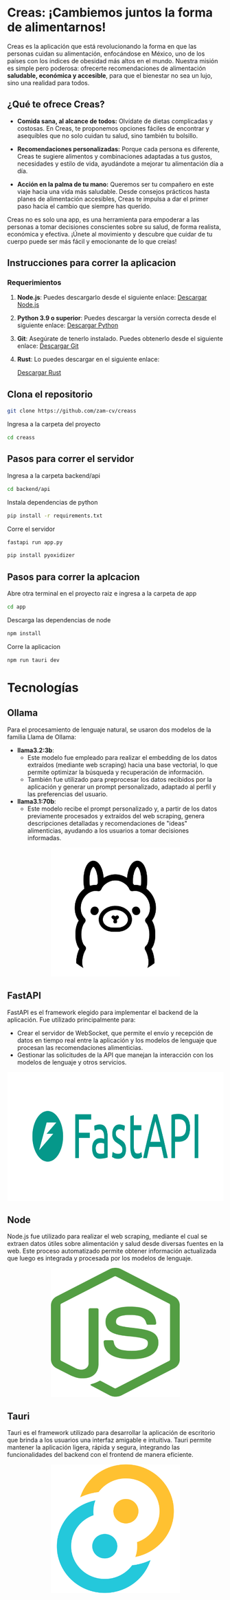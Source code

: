 # Creas: ¡Cambiemos juntos la forma de alimentarnos!

Creas es la aplicación que está revolucionando la forma en que las personas cuidan su alimentación, enfocándose en México, uno de los países con los índices de obesidad más altos en el mundo. Nuestra misión es simple pero poderosa: ofrecerte recomendaciones de alimentación **saludable, económica y accesible**, para que el bienestar no sea un lujo, sino una realidad para todos.

## ¿Qué te ofrece Creas?

- **Comida sana, al alcance de todos:** Olvídate de dietas complicadas y costosas. En Creas, te proponemos opciones fáciles de encontrar y asequibles que no solo cuidan tu salud, sino también tu bolsillo.

- **Recomendaciones personalizadas:** Porque cada persona es diferente, Creas te sugiere alimentos y combinaciones adaptadas a tus gustos, necesidades y estilo de vida, ayudándote a mejorar tu alimentación día a día.

- **Acción en la palma de tu mano:**     Queremos ser tu compañero en este viaje hacia una vida más saludable. Desde consejos prácticos hasta planes de alimentación accesibles, Creas te impulsa a dar el primer paso hacia el cambio que siempre has querido.

Creas no es solo una app, es una herramienta para empoderar a las personas a tomar decisiones conscientes sobre su salud, de forma realista, económica y efectiva. ¡Únete al movimiento y descubre que cuidar de tu cuerpo puede ser más fácil y emocionante de lo que creías!


## Instrucciones para correr la aplicacion

### Requerimientos

1. **Node.js**: Puedes descargarlo desde el siguiente enlace:
   [Descargar Node.js](https://nodejs.org/en/download/package-manager)

2. **Python 3.9 o superior**: Puedes descargar la versión correcta desde el siguiente enlace:
   [Descargar Python](https://www.python.org/downloads/)

3. **Git**: Asegúrate de tenerlo instalado. Puedes obtenerlo desde el siguiente enlace:
   [Descargar Git](https://git-scm.com/downloads)

4. **Rust**: Lo puedes descargar en el siguiente enlace:

    [Descargar Rust](https://www.rust-lang.org/tools/install)


## Clona el repositorio 

```bash
git clone https://github.com/zam-cv/creass
```

Ingresa a la carpeta del proyecto


```bash
cd creass
```

## Pasos para correr el servidor

Ingresa a la carpeta backend/api

```bash
cd backend/api
```

Instala dependencias de python


```bash
pip install -r requirements.txt
```

Corre el servidor


```bash
fastapi run app.py
```

```bash
pip install pyoxidizer
```

## Pasos para correr la aplcacion

Abre otra terminal en el proyecto raiz e ingresa a la carpeta de app


```bash
cd app
```

Descarga las dependencias de node

```bash
npm install
```

Corre la aplicacion

```bash
npm run tauri dev
```

# Tecnologías
## Ollama
Para el procesamiento de lenguaje natural, se usaron dos modelos de la familia Llama de Ollama:  

* **llama3.2:3b**:  
   * Este modelo fue empleado para realizar el embedding de los datos extraídos (mediante web scraping) hacia una base vectorial, lo que permite optimizar la búsqueda y recuperación de información.  
   * También fue utilizado para preprocesar los datos recibidos por la aplicación y generar un prompt personalizado, adaptado al perfil y las preferencias del usuario.  
* **llama3.1:70b**:  
   * Este modelo recibe el prompt personalizado y, a partir de los datos previamente procesados y extraídos del web scraping, genera descripciones detalladas y recomendaciones de "ideas" alimenticias, ayudando a los usuarios a tomar decisiones informadas.  

<div style="text-align: center;">
   <img src="assets/42f6b28d-9117-48cd-ac0d-44baaf5c178e.png" alt="Ollama" width="300" height="300">
</div>

## FastAPI
FastAPI es el framework elegido para implementar el backend de la aplicación. Fue utilizado principalmente para:

* Crear el servidor de WebSocket, que permite el envío y recepción de datos en tiempo real entre la aplicación y los modelos de lenguaje que procesan las recomendaciones alimenticias.  
* Gestionar las solicitudes de la API que manejan la interacción con los modelos de lenguaje y otros servicios.  

<div style="text-align: center;">
   <img src="assets/logo-teal.png" alt="FastAPI" width="800" height="300">
</div>

## Node
Node.js fue utilizado para realizar el web scraping, mediante el cual se extraen datos útiles sobre alimentación y salud desde diversas fuentes en la web. Este proceso automatizado permite obtener información actualizada que luego es integrada y procesada por los modelos de lenguaje.  

<div style="text-align: center;">
   <img src="assets/node-js-icon-454x512-nztofx17.png" alt="NodeJS" width="300" height="300">
</div>

## Tauri
Tauri es el framework utilizado para desarrollar la aplicación de escritorio que brinda a los usuarios una interfaz amigable e intuitiva. Tauri permite mantener la aplicación ligera, rápida y segura, integrando las funcionalidades del backend con el frontend de manera eficiente.

<div style="text-align: center;">
   <img src="assets/tauri-1.svg" alt="Tauri" width="300" height="300">
</div>